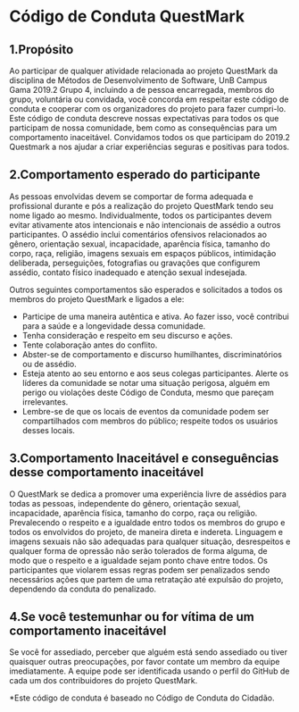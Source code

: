 # Código de Conduta QuestMark

## 1.Propósito 
Ao participar de qualquer atividade relacionada ao projeto QuestMark da disciplina de Métodos de Desenvolvimento de Software, UnB Campus Gama 2019.2 Grupo 4, incluindo a de pessoa encarregada, membros do grupo, voluntária ou convidada, você concorda em respeitar este código de conduta e cooperar com os organizadores do projeto para fazer cumpri-lo. Este código de conduta descreve nossas expectativas para todos os que participam de nossa comunidade, bem como as consequências para um comportamento inaceitável.
Convidamos todos os que participam do 2019.2 Questmark a nos ajudar a criar experiências seguras e positivas para todos.

## 2.Comportamento esperado do participante

As pessoas envolvidas devem se comportar de forma adequada e profissional durante e pós a realização do projeto QuestMark tendo seu nome ligado ao mesmo. Individualmente, todos os participantes devem evitar ativamente atos intencionais e não intencionais de assédio a outros participantes. O assédio inclui comentários ofensivos relacionados ao gênero, orientação sexual, incapacidade, aparência física, tamanho do corpo, raça, religião, imagens sexuais em espaços públicos, intimidação deliberada, perseguições, fotografias ou gravações que configurem assédio, contato físico inadequado e atenção sexual indesejada.

Outros seguintes comportamentos são esperados e solicitados a todos os membros do projeto QuestMark e ligados a ele: 

* Participe de uma maneira autêntica e ativa. Ao fazer isso, você contribui para a saúde e a longevidade dessa comunidade.
* Tenha consideração e respeito em seu discurso e ações.
* Tente colaboração antes do conflito.
* Abster-se de comportamento e discurso humilhantes, discriminatórios ou de assédio.
* Esteja atento ao seu entorno e aos seus colegas participantes. Alerte os líderes da comunidade se notar uma situação perigosa, alguém em perigo ou violações deste Código de Conduta, mesmo que pareçam irrelevantes.
* Lembre-se de que os locais de eventos da comunidade podem ser compartilhados com membros do público; respeite todos os usuários desses locais.

## 3.Comportamento Inaceitável e conseguências desse comportamento inaceitável 
O QuestMark se dedica a promover uma experiência livre de assédios para todas as pessoas, independente do gênero, orientação sexual, incapacidade, aparência física, tamanho do corpo, raça ou religião. Prevalecendo o respeito e a igualdade entro todos os membros do grupo e todos os envolvidos do projeto, de maneira direta e indereta. Linguagem e imagens sexuais não são adequadas para qualquer situação, desrespeitos e qualquer forma de opressão não serão tolerados de forma alguma, de modo que o respeito e a igualdade sejam ponto chave entre todos. Os participantes que violarem essas regras podem ser penalizados sendo necessários ações que partem de uma retratação até expulsão do projeto, dependendo da conduta do penalizado. 

## 4.Se você testemunhar ou for vítima de um comportamento inaceitável

Se você for assediado, perceber que alguém está sendo assediado ou tiver quaisquer outras preocupações, por favor contate um membro da equipe imediatamente. A equipe pode ser identificada usando o perfil do GitHub de cada um dos contribuidores do projeto QuestMark.

*Este código de conduta é baseado no Código de Conduta do Cidadão.
